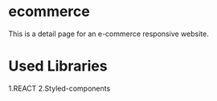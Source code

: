 # ecommerce
This is a detail page for an e-commerce responsive website.
# Used Libraries

1.REACT
2.Styled-components
